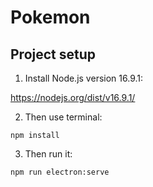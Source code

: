 # Pokemon

## Project setup
1. Install Node.js version 16.9.1:

https://nodejs.org/dist/v16.9.1/

2. Then use terminal:
```
npm install
```

3. Then run it:
```
npm run electron:serve
```
